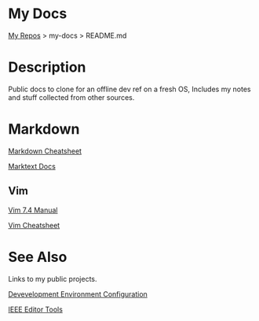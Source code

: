 # My Docs

[My Repos](https://github.com/annebrown/?tab=repositories) > my-docs > README.md

# Description

Public docs to clone for an offline dev ref on a fresh OS, Includes my notes and stuff collected from other sources.

# Markdown

[Markdown Cheatsheet](./markdown/Markdown-Cheatsheet.md)

[Marktext Docs](./markdown/marktext-docs/README.md)

## Vim

 [Vim 7.4 Manual](./vim/VimManual.pdf)

[Vim Cheatsheet](./vim/vim-cheat-sheet.pdf)

# See Also

Links to my public projects.

[Devevelopment Environment Configuration](https://github.com/annebrown/my-conf.git)

[IEEE Editor Tools](https://github.com/annebrown/org-IEEE-EditorTools)   
